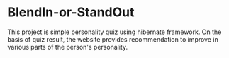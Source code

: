 # BlendIn-or-StandOut
This project is simple personality quiz using hibernate framework. On the basis of quiz result, the website provides recommendation to improve in various parts of the person's personality.  

